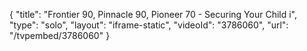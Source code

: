 {
    "title": "Frontier 90, Pinnacle 90, Pioneer 70 - Securing Your Child i",
    "type": "solo",
    "layout": "iframe-static",
    "videoId": "3786060",
    "url": "\/tvpembed\/3786060"
}